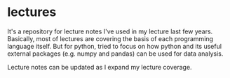 # lectures
It's a repository for lecture notes I've used in my lecture last few years.
Basically, most of lectures are covering the basis of each programming language itself.
But for python, tried to focus on how python and its useful external packages (e.g. numpy and pandas) can be used for data analysis.

Lecture notes can be updated as I expand my lecture coverage.
